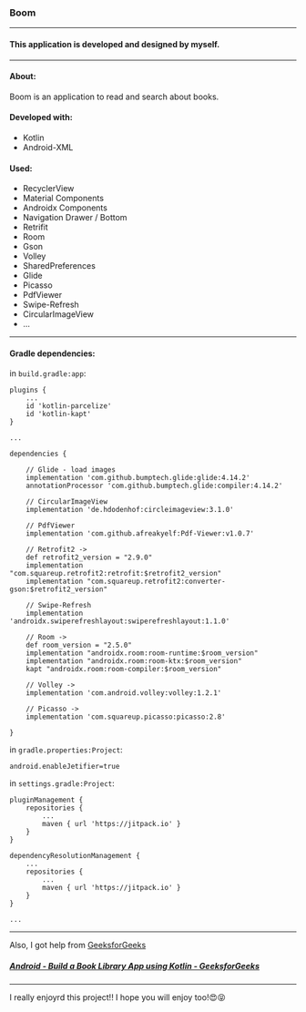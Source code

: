 ### Boom

---

#### This application is developed and designed by myself.

---

#### About:
Boom is an application to read and search about books.

#### Developed with:
  * Kotlin
  * Android-XML

#### Used:
  * RecyclerView
  * Material Components
  * Androidx Components
  * Navigation Drawer / Bottom
  * Retrifit
  * Room
  * Gson
  * Volley
  * SharedPreferences
  * Glide
  * Picasso
  * PdfViewer
  * Swipe-Refresh
  * CircularImageView
  * ...

---

#### Gradle dependencies:
    
  in `build.gradle:app`:
    
    plugins {
        ...
        id 'kotlin-parcelize'
        id 'kotlin-kapt'
    }
    
    ...
    
    dependencies {
    
        // Glide - load images
        implementation 'com.github.bumptech.glide:glide:4.14.2'
        annotationProcessor 'com.github.bumptech.glide:compiler:4.14.2'
        
        // CircularImageView
        implementation 'de.hdodenhof:circleimageview:3.1.0'
        
        // PdfViewer
        implementation 'com.github.afreakyelf:Pdf-Viewer:v1.0.7'
        
        // Retrofit2 ->
        def retrofit2_version = "2.9.0"
        implementation "com.squareup.retrofit2:retrofit:$retrofit2_version"
        implementation "com.squareup.retrofit2:converter-gson:$retrofit2_version"
        
        // Swipe-Refresh
        implementation 'androidx.swiperefreshlayout:swiperefreshlayout:1.1.0'
        
        // Room ->
        def room_version = "2.5.0"
        implementation "androidx.room:room-runtime:$room_version"
        implementation "androidx.room:room-ktx:$room_version"
        kapt "androidx.room:room-compiler:$room_version"
        
        // Volley ->
        implementation 'com.android.volley:volley:1.2.1'
        
        // Picasso ->
        implementation 'com.squareup.picasso:picasso:2.8'
    
    }
  
  in `gradle.properties:Project`:
    
    android.enableJetifier=true
  
  in `settings.gradle:Project`:
    
    pluginManagement {
        repositories {
            ...
            maven { url 'https://jitpack.io' }
        }
    }
    
    dependencyResolutionManagement {
        ...
        repositories {
            ...
            maven { url 'https://jitpack.io' }
        }
    }
    
    ...

---

Also, I got help from [GeeksforGeeks](https://www.geeksforgeeks.org/)

##### [Android - Build a Book Library App using Kotlin - GeeksforGeeks](https://www.geeksforgeeks.org/android-build-a-book-library-app-using-kotlin/)

---

I really enjoyrd this project!! I hope you will enjoy too!😍😝
